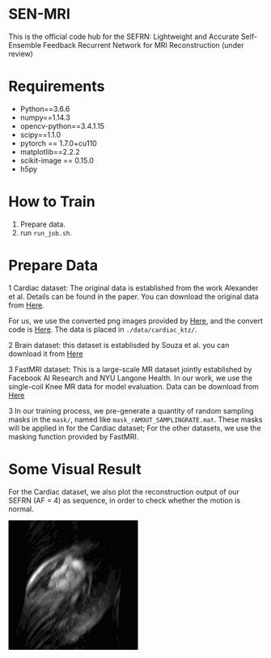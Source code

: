 # SEN-MRI
This is the official code hub for the SEFRN: Lightweight and Accurate Self-Ensemble Feedback Recurrent Network for MRI Reconstruction (under review)

# Requirements
- Python==3.6.6
- numpy==1.14.3
- opencv-python==3.4.1.15
- scipy==1.1.0
- pytorch == 1.7.0+cu110
- matplotlib==2.2.2
- scikit-image == 0.15.0
- h5py

# How to Train
1. Prepare data.
2. run `run_job.sh`. 


# Prepare Data
1 Cardiac dataset: The original data is established from the work Alexander et al. Details can be found in the paper.  You can download the original data from [Here](http://jtl.lassonde.yorku.ca/software/datasets/).

For us, we use the converted png images provided by [Here](https://github.com/tinyRattar/CDDNwithTDC_storage/tree/master/data/pngFormat), and the convert code is [Here](https://github.com/tinyRattar/CDDNwithTDC_storage/blob/master/data/saveAsPng.m). The data is placed in `./data/cardiac_ktz/`.

2 Brain dataset: this dataset is establisded by Souza et al. you can download it from [Here](https://sites.google.com/view/calgary-campinas-dataset/download?authuser=0)

3 FastMRI dataset: This is a large-scale MR dataset jointly established by Facebook AI Research and NYU Langone Health. In our work, we use the single-coil Knee MR data for model evaluation. Data can be download from [Here](https://fastmri.med.nyu.edu/)

3 In our training process, we pre-generate a quantity of random sampling masks in the `mask/`, named like `mask_rAMOUT_SAMPLINGRATE.mat`. These masks will be applied in for the Cardiac dataset; For the other datasets, we use the masking function provided by FastMRI.


# Some Visual Result
For the Cardiac dataset, we also plot the reconstruction output of our SEFRN (AF = 4) as sequence, in order to check whether the motion is normal.

![test](GIF/p31z0_zf.gif)
